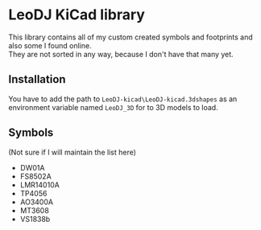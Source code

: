 # LeoDJ KiCad library

This library contains all of my custom created symbols and footprints and also some I found online.  
They are not sorted in any way, because I don't have that many yet.

## Installation
You have to add the path to `LeoDJ-kicad\LeoDJ-kicad.3dshapes` as an environment variable named `LeoDJ_3D` for to 3D models to load.

## Symbols

(Not sure if I will maintain the list here)

- DW01A
- FS8502A
- LMR14010A
- TP4056
- AO3400A
- MT3608
- VS1838b